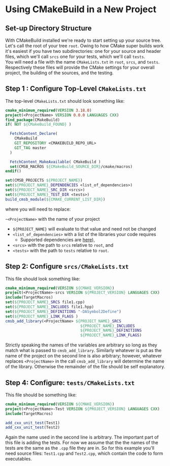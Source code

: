 Using CMakeBuild in a New Project
===================================
 Set-up Directory Structure
-----------------------------------

With CMakeBuild installed we're ready to start setting up your source tree.
Let's call the root of your tree `root`.  Owing to how CMake super builds 
work it's easiest if you have two subdirectories: one for your source and header
files, which we'll call `srcs` one for your tests, which we'll call `tests`.  
You will need a file with the name `CMakeLists.txt` in `root`, `srcs`, and 
`tests`.  Respectively these files will provide the CMake settings for your 
overall project, the building of the sources, and the testing.

Step 1 : Configure Top-Level `CMakeLists.txt`
--------------------------------------------

The top-level `CMakeLists.txt` should look something like:

```cmake
cmake_minimum_required(VERSION 3.18.0)
project(<ProjectName> VERSION 0.0.0 LANGUAGES CXX)
find_package(CMakeBuild)
if( NOT ${CMakeBuild_FOUND} )

  FetchContent_Declare(
    CMakeBuild
    GIT_REPOSITORY <CMAKEBUILD_REPO_URL>
    GIT_TAG master
  )

  FetchContent_MakeAvailable( CMakeBuild )
  set(CMSB_MACROS ${CMakeBuild_SOURCE_DIR}/cmake/macros)
endif()

set(CMSB_PROJECTS ${PROJECT_NAME})
set(${PROJECT_NAME}_DEPENDENCIES <list_of_dependencies>)
set(${PROJECT_NAME}_SRC_DIR <srcs>)
set(${PROJECT_NAME}_TEST_DIR <tests>)
build_cmsb_module(${CMAKE_CURRENT_LIST_DIR})
```

where you will need to replace:
 
-`<ProjectName>` with the name of your project 
  - `${PROJECT_NAME}` will evaluate to that value and need not be changed 
- `<list_of_dependencies>` with a list of the libraries your code requires  
  - Supported dependencies are [here](SupportedDependencies.md)),  
- `<srcs>` with the path to `srcs` relative to `root`, and
- `<tests>` with the path to `tests` relative to `root`.

Step 2: Configure `srcs/CMakeLists.txt`
---------------------------------------- 

This file should look something like:

```cmake
cmake_minimum_required(VERSION ${CMAKE_VERSION})
project(<ProjectName>-srcs VERSION ${PROJECT_VERSION} LANGUAGES CXX)
include(TargetMacros)
set(${PROJECT_NAME}_SRCS file1.cpp)
set(${PROJECT_NAME}_INCLUDES file1.hpp)
set(${PROJECT_NAME}_DEFINITIONS "-DASymbol2Define")
set(${PROJECT_NAME}_LINK_FLAGS )
cmsb_add_library(<ProjectName> ${PROJECT_NAME}_SRCS
                                 ${PROJECT_NAME}_INCLUDES
                                 ${PROJECT_NAME}_DEFINITIONS
                                 ${PROJECT_NAME}_LINK_FLAGS)
```

Strictly speaking the names of the variables are arbitrary so long as they 
match what is passed to `cmsb_add_library`.  Similarly whatever is put as
the name of the project on the second line is also arbitrary; however, whatever
replaces `<ProjectName>` in the call `cmsb_add_library` will determine the
name of the library.  Otherwise the remainder of the file should be self 
explanatory.

Step 4: Configure: `tests/CMakeLists.txt`
-----------------------------------------

This file should be something like:

```cmake
cmake_minimum_required(VERSION ${CMAKE_VERSION})
project(<ProjectName>-Test VERSION ${PROJECT_VERSION} LANGUAGES CXX)
include(TargetMacros)

add_cxx_unit_test(Test1)
add_cxx_unit_test(Test2)
```

Again the name used in the second line is arbitrary.  The important part of this
file is adding the tests.  For now we assume that the the names of the tests are
the same as the `.cpp` file they are in.  So for this example you'll need source
files: `Test1.cpp` and `Test2.cpp`, which contain the code to form executables.
